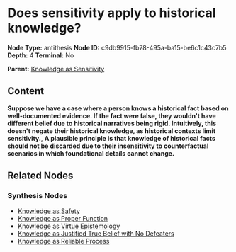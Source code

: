 # Does sensitivity apply to historical knowledge?

**Node Type:** antithesis
**Node ID:** c9db9915-fb78-495a-ba15-be6c1c43c7b5
**Depth:** 4
**Terminal:** No

**Parent:** [Knowledge as Sensitivity](knowledge-as-sensitivity-synthesis-0b05e163-e491-4833-b486-a2b3f164a50d.md)

## Content

**Suppose we have a case where a person knows a historical fact based on well-documented evidence. If the fact were false, they wouldn't have different belief due to historical narratives being rigid. Intuitively, this doesn't negate their historical knowledge, as historical contexts limit sensitivity.**, **A plausible principle is that knowledge of historical facts should not be discarded due to their insensitivity to counterfactual scenarios in which foundational details cannot change.**

## Related Nodes

### Synthesis Nodes

- [Knowledge as Safety](knowledge-as-safety-synthesis-7e1a23f3-7a48-4e3f-aa33-fb57437c1d70.md)
- [Knowledge as Proper Function](knowledge-as-proper-function-synthesis-f2e5caf3-10d2-4c2f-a11b-d0689444f5c2.md)
- [Knowledge as Virtue Epistemology](knowledge-as-virtue-epistemology-synthesis-2dcdd676-739d-4dd4-8ade-f03abcd024d2.md)
- [Knowledge as Justified True Belief with No Defeaters](knowledge-as-justified-true-belief-with-no-defeaters-synthesis-7991b5fd-e06d-4205-8e15-5e4368980dd4.md)
- [Knowledge as Reliable Process](knowledge-as-reliable-process-synthesis-5c423ab0-6d46-421c-b973-bfab7dc282c0.md)
